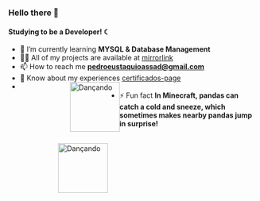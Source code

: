 ### Hello there 👋

#### Studying to be a Developer! ☾


- 🌱 I’m currently learning **MYSQL & Database Management**
- 👨‍💻 All of my projects are available at [mirrorlink](mirrorlink)
- 📫 How to reach me **pedroeustaquioassad@gmail.com**
- 📄 Know about my experiences [certificados-page](certificados-page)
- <img src="https://i.pinimg.com/originals/a2/38/d2/a238d2916547ae1aa1738c7e134385e0.gif" alt="Dançando" style="float: left;display:block; margin-left: 100px; width:100px;">
- ⚡ Fun fact **In Minecraft, pandas can catch a cold and sneeze, which sometimes makes nearby pandas jump in surprise!**
<br><br>
<img src="https://i.pinimg.com/originals/a2/38/d2/a238d2916547ae1aa1738c7e134385e0.gif" alt="Dançando" style="float: left;display:block; margin-left: 100px; width:100px;">

